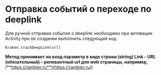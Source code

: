 # Отправка событий о переходе по deeplink

Для ручной отправки события о deeplink необходимо при активации Activity при ее создании выполнить следующий код:

`Kraken.trackDeepLink(url)`&#x20;

**Метод принимает на вход параметр в виде строки (string) Link - URL (обязательный) – релевантный url для web страницы, например,** [**https://rambler.ru**](https://rambler.ru/)
